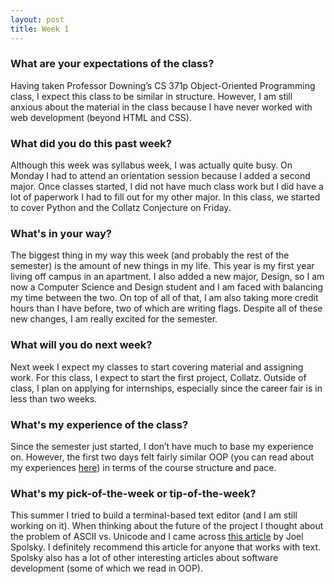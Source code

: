 ```yaml
---
layout: post
title: Week 1
---
```


### What are your expectations of the class?
Having taken Professor Downing’s CS 371p Object-Oriented Programming class, I expect this class to be similar in structure. However, I am still anxious about the material in the class because I have never worked with web development (beyond HTML and CSS).

### What did you do this past week?
Although this week was syllabus week, I was actually quite busy. On Monday I had to attend an orientation session because I added a second major. Once classes started, I did not have much class work but I did have a lot of paperwork I had to fill out for my other major. In this class, we started to cover Python and the Collatz Conjecture on Friday.

### What's in your way?
The biggest thing in my way this week (and probably the rest of the semester) is the amount of new things in my life. This year is my first year living off campus in an apartment. I also added a new major, Design, so I am now a Computer Science and Design student and I am faced with balancing my time between the two. On top of all of that, I am also taking more credit hours than I have before, two of which are writing flags. Despite all of these new changes, I am really excited for the semester.

### What will you do next week?
Next week I expect my classes to start covering material and assigning work. For this class, I expect to start the first project, Collatz. Outside of class, I plan on applying for internships, especially since the career fair is in less than two weeks.

### What's my experience of the class?
Since the semester just started, I don’t have much to base my experience on. However, the first two days felt fairly similar OOP (you can read about my experiences [here](https://wkuglen.github.io/CS371p-blog/])) in terms of the course structure and pace.

### What's my pick-of-the-week or tip-of-the-week?
This summer I tried to build a terminal-based text editor (and I am still working on it). When thinking about the future of the project I thought about the problem of ASCII vs. Unicode and I came across [this article](https://www.joelonsoftware.com/2003/10/08/the-absolute-minimum-every-software-developer-absolutely-positively-must-know-about-unicode-and-character-sets-no-excuses/) by Joel Spolsky. I definitely recommend this article for anyone that works with text. Spolsky also has a lot of other interesting articles about software development (some of which we read in OOP).
